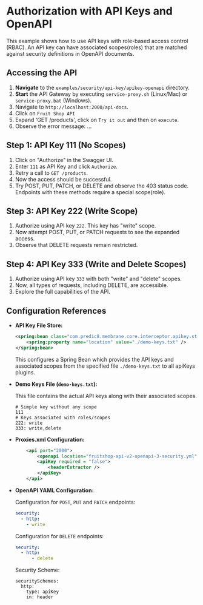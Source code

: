 # Authorization with API Keys and OpenAPI

This example shows how to use API keys with role-based access control (RBAC). An API key can have associated scopes(roles) that are matched against security definitions in OpenAPI documents.

## Accessing the API
1. **Navigate** to the `examples/security/api-key/apikey-openapi` directory.
2. **Start** the API Gateway by executing `service-proxy.sh` (Linux/Mac) or `service-proxy.bat` (Windows).
3. Navigate to `http://localhost:2000/api-docs`.
4. Click on `Fruit Shop API`
5. Expand 'GET /products', click on `Try it out` and then on `execute`.
6. Observe the error message: ...

## Step 1: API Key 111 (No Scopes)

1. Click on "Authorize" in the Swagger UI.
2. Enter `111` as API Key and click `Authorize`.
3. Retry a call to `GET /products`.
4. Now the access should be successful.
4. Try POST, PUT, PATCH, or DELETE and observe the 403 status code. Endpoints with these methods require a special scope(role).

## Step 3: API Key 222 (Write Scope)

1. Authorize using API key `222`. This key has "write" scope.
2. Now attempt POST, PUT, or PATCH requests to see the expanded access.
3. Observe that DELETE requests remain restricted.

## Step 4: API Key 333 (Write and Delete Scopes)

1. Authorize using API key `333` with both "write" and "delete" scopes.
2. Now, all types of requests, including DELETE, are accessible.
3. Explore the full capabilities of the API.

## Configuration References

- **API Key File Store:**

  ```xml
  <spring:bean class="com.predic8.membrane.core.interceptor.apikey.stores.ApiKeyFileStore">
      <spring:property name="location" value="./demo-keys.txt" />
  </spring:bean>
  ```
  This configures a Spring Bean which provides the API keys and associated scopes from the specified file `./demo-keys.txt` to all apiKeys plugins.

- **Demo Keys File (`demo-keys.txt`):**

  This file contains the actual API keys along with their associated scopes.
  ```
  # Simple key without any scope
  111
  # Keys associated with roles/scopes
  222: write
  333: write,delete
  ```
  

- **Proxies.xml Configuration:**

  ```xml
      <api port="2000">
          <openapi location="fruitshop-api-v2-openapi-3-security.yml" validateRequests="yes" validationDetails="yes"/>
          <apiKey required = "false">
              <headerExtractor />
          </apiKey>
      </api>
  ```

- **OpenAPI YAML Configuration:**

  Configuration for `POST`, `PUT` and `PATCH` endpoints:
  ```yaml
  security:
    - http:
      - write
  ```  
  Configuration for `DELETE` endpoints:
  ```yaml
  security:
    - http:
        - delete
  ```
  Security Scheme:
  ```
  securitySchemes:
    http:
      type: apiKey
      in: header
  ```